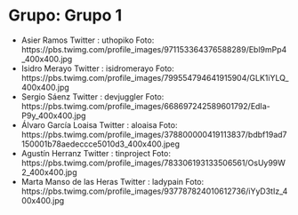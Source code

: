 <h1>Grupo: Grupo 1</h1> <ul><li> 
 Asier Ramos
 Twitter : uthopiko
 Foto: https://pbs.twimg.com/profile_images/971153364376588289/Ebl9mPp4_400x400.jpg
</li>
<li> 
 Isidro Merayo
 Twitter : isidromerayo
 Foto: https://pbs.twimg.com/profile_images/799554794641915904/GLK1iYLQ_400x400.jpg
</li>
<li> 
 Sergio Sáenz
 Twitter : devjuggler
 Foto: https://pbs.twimg.com/profile_images/668697242589601792/EdIa-P9y_400x400.jpg
</li>
<li> 
 Álvaro García Loaisa
 Twitter : aloaisa
 Foto: https://pbs.twimg.com/profile_images/378800000419113837/bdbf19ad7150001b78aedeccce5010d3_400x400.jpeg
</li>
<li> 
 Agustín Herranz
 Twitter : tinproject
 Foto: https://pbs.twimg.com/profile_images/783306193133506561/OsUy99W2_400x400.jpg
</li>
<li> 
 Marta Manso de las Heras
 Twitter : ladypain
 Foto: https://pbs.twimg.com/profile_images/937787824010612736/iYyD3tIz_400x400.jpg
</li>
</ul>